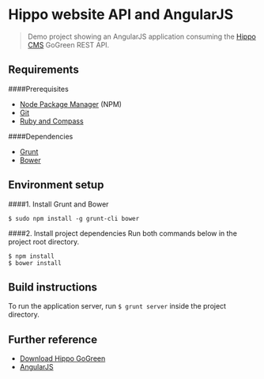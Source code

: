 Hippo website API and AngularJS
===============================

> Demo project showing an AngularJS application consuming the [Hippo CMS](http://www.onehippo.com/en) GoGreen REST API.

## Requirements
####Prerequisites

* [Node Package Manager](https://npmjs.org/) (NPM)
* [Git](http://git-scm.com/)
* [Ruby and Compass](http://compass-style.org/install/)

####Dependencies

* [Grunt](http://gruntjs.com/)
* [Bower](http://bower.io/)

## Environment setup
####1. Install Grunt and Bower

    $ sudo npm install -g grunt-cli bower
    
####2. Install project dependencies
Run both commands below in the project root directory.

    $ npm install
    $ bower install

## Build instructions
To run the application server, run `$ grunt server` inside the project directory.

## Further reference

* [Download Hippo GoGreen](http://www.onehippo.com/en/resources/demo)
* [AngularJS](http://angularjs.org/)

